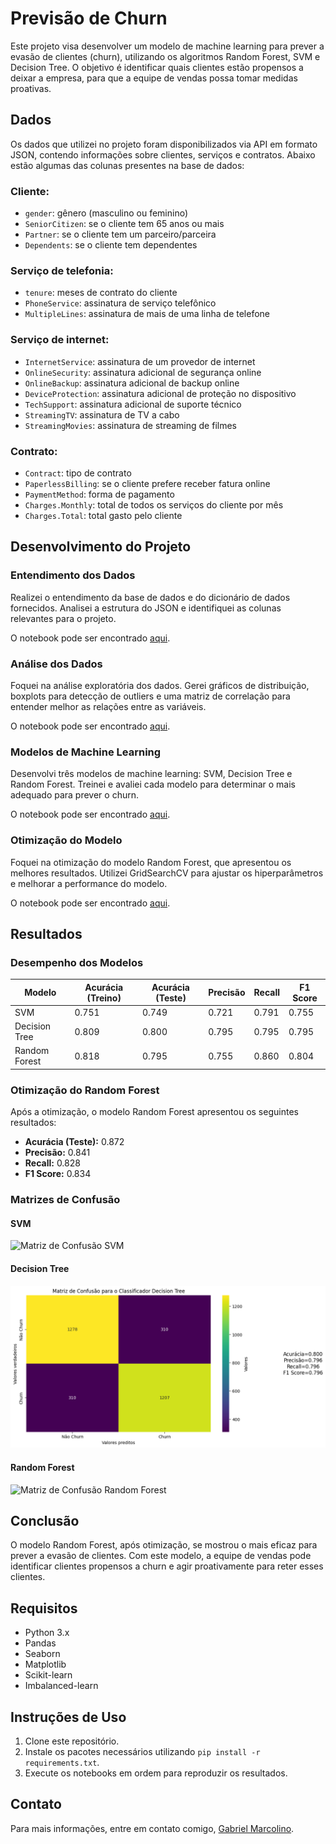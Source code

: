 # Previsão de Churn

Este projeto visa desenvolver um modelo de machine learning para prever a evasão de clientes (churn), utilizando os algoritmos Random Forest, SVM e Decision Tree. O objetivo é identificar quais clientes estão propensos a deixar a empresa, para que a equipe de vendas possa tomar medidas proativas.

## Dados

Os dados que utilizei no projeto foram disponibilizados via API em formato JSON, contendo informações sobre clientes, serviços e contratos. Abaixo estão algumas das colunas presentes na base de dados:

### Cliente:
- `gender`: gênero (masculino ou feminino)
- `SeniorCitizen`: se o cliente tem 65 anos ou mais
- `Partner`: se o cliente tem um parceiro/parceira
- `Dependents`: se o cliente tem dependentes

### Serviço de telefonia:
- `tenure`: meses de contrato do cliente
- `PhoneService`: assinatura de serviço telefônico
- `MultipleLines`: assinatura de mais de uma linha de telefone

### Serviço de internet:
- `InternetService`: assinatura de um provedor de internet
- `OnlineSecurity`: assinatura adicional de segurança online
- `OnlineBackup`: assinatura adicional de backup online
- `DeviceProtection`: assinatura adicional de proteção no dispositivo
- `TechSupport`: assinatura adicional de suporte técnico
- `StreamingTV`: assinatura de TV a cabo
- `StreamingMovies`: assinatura de streaming de filmes

### Contrato:
- `Contract`: tipo de contrato
- `PaperlessBilling`: se o cliente prefere receber fatura online
- `PaymentMethod`: forma de pagamento
- `Charges.Monthly`: total de todos os serviços do cliente por mês
- `Charges.Total`: total gasto pelo cliente

## Desenvolvimento do Projeto

### Entendimento dos Dados

Realizei o entendimento da base de dados e do dicionário de dados fornecidos. Analisei a estrutura do JSON e identifiquei as colunas relevantes para o projeto.

O notebook pode ser encontrado [aqui](Limpeza.ipynb).

### Análise dos Dados

Foquei na análise exploratória dos dados. Gerei gráficos de distribuição, boxplots para detecção de outliers e uma matriz de correlação para entender melhor as relações entre as variáveis.

O notebook pode ser encontrado [aqui](analise.ipynb).

### Modelos de Machine Learning

Desenvolvi três modelos de machine learning: SVM, Decision Tree e Random Forest. Treinei e avaliei cada modelo para determinar o mais adequado para prever o churn.

O notebook pode ser encontrado [aqui](treinamento.ipynb).

### Otimização do Modelo

Foquei na otimização do modelo Random Forest, que apresentou os melhores resultados. Utilizei GridSearchCV para ajustar os hiperparâmetros e melhorar a performance do modelo.

O notebook pode ser encontrado [aqui](otimizacao.ipynb).

## Resultados

### Desempenho dos Modelos

| Modelo         | Acurácia (Treino) | Acurácia (Teste) | Precisão | Recall | F1 Score |
|----------------|-------------------|------------------|----------|--------|----------|
| SVM            | 0.751             | 0.749            | 0.721    | 0.791  | 0.755    |
| Decision Tree  | 0.809             | 0.800            | 0.795    | 0.795  | 0.795    |
| Random Forest  | 0.818             | 0.795            | 0.755    | 0.860  | 0.804    |

### Otimização do Random Forest

Após a otimização, o modelo Random Forest apresentou os seguintes resultados:

- **Acurácia (Teste):** 0.872
- **Precisão:** 0.841
- **Recall:** 0.828
- **F1 Score:** 0.834

### Matrizes de Confusão

#### SVM
![Matriz de Confusão SVM](imgs/svg.png)

#### Decision Tree
![Matriz de Confusão Decision Tree](imgs/dt.png)

#### Random Forest
![Matriz de Confusão Random Forest](imggs/rf.png)

## Conclusão

O modelo Random Forest, após otimização, se mostrou o mais eficaz para prever a evasão de clientes. Com este modelo, a equipe de vendas pode identificar clientes propensos a churn e agir proativamente para reter esses clientes.

## Requisitos

- Python 3.x
- Pandas
- Seaborn
- Matplotlib
- Scikit-learn
- Imbalanced-learn

## Instruções de Uso

1. Clone este repositório.
2. Instale os pacotes necessários utilizando `pip install -r requirements.txt`.
3. Execute os notebooks em ordem para reproduzir os resultados.

## Contato

Para mais informações, entre em contato comigo, [Gabriel Marcolino](mailto:gabrielmarcolinoramosbh@gmail.com).
